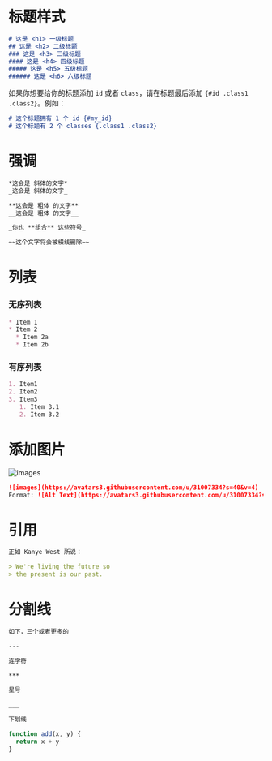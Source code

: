# 标题样式

``` markdown
# 这是 <h1> 一级标题
## 这是 <h2> 二级标题
### 这是 <h3> 三级标题
#### 这是 <h4> 四级标题
##### 这是 <h5> 五级标题
###### 这是 <h6> 六级标题
```
如果你想要给你的标题添加 `id` 或者 `class`，请在标题最后添加 `{#id .class1 .class2}`。例如：

```markdown
# 这个标题拥有 1 个 id {#my_id}
# 这个标题有 2 个 classes {.class1 .class2}
```
# 强调
```markdown
*这会是 斜体的文字*
_这会是 斜体的文字_

**这会是 粗体 的文字**
__这会是 粗体 的文字__

_你也 **组合** 这些符号_

~~这个文字将会被横线删除~~
```

# 列表
### 无序列表
```markdown
* Item 1
* Item 2
  * Item 2a
  * Item 2b
```

### 有序列表
```markdown
1. Item1
2. Item2
3. Item3
   1. Item 3.1
   2. Item 3.2
```


# 添加图片
![images](https://avatars3.githubusercontent.com/u/31007334?s=40&v=4)
```markdown
![images](https://avatars3.githubusercontent.com/u/31007334?s=40&v=4)
Format: ![Alt Text](https://avatars3.githubusercontent.com/u/31007334?s=40&v=4)
```

# 引用
```markdown
正如 Kanye West 所说：

> We're living the future so
> the present is our past.
```


# 分割线
```markdown 
如下，三个或者更多的

---

连字符

***

星号

___

下划线

```

```javascript {.line-numbers}
function add(x, y) {
  return x + y
}
```